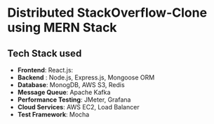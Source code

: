 # Distributed StackOverflow-Clone using MERN Stack

## Tech Stack used
- **Frontend**: React.js:
- **Backend** : Node.js, Express.js, Mongoose ORM
- **Database**: MonogDB, AWS S3, Redis
- **Message Queue**: Apache Kafka
- **Performance Testing**: JMeter, Grafana
- **Cloud Services**: AWS EC2, Load Balancer
- **Test Framework**: Mocha

